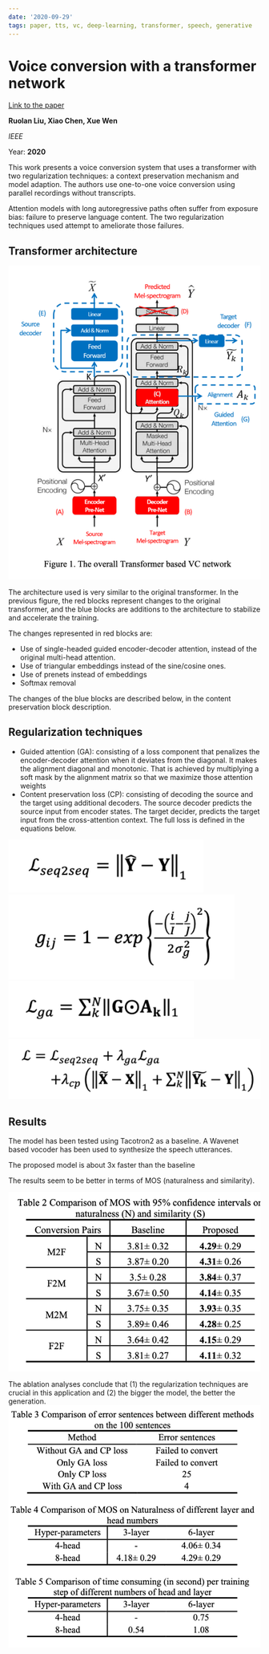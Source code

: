 ```yaml
---
date: '2020-09-29'
tags: paper, tts, vc, deep-learning, transformer, speech, generative
---
```

# Voice conversion with a transformer network

[Link to the paper](https://ieeexplore.ieee.org/abstract/document/9054523)

**Ruolan Liu, Xiao Chen, Xue Wen**

*IEEE*

Year: **2020**

This work presents a voice conversion system that uses a transformer with two regularization techniques: a context preservation mechanism and model adaption. The authors use one-to-one voice conversion using parallel recordings without transcripts.

Attention models with long autoregressive paths often suffer from exposure bias: failure to preserve language content. The two regularization techniques used attempt to ameliorate those failures.

## Transformer architecture

![](assets/liu2020/architectures.png)

The architecture used is very similar to the original transformer. In the previous figure, the red blocks represent changes to the original transformer, and the blue blocks are additions to the architecture to stabilize and accelerate the training.

The changes represented in red blocks are:
- Use of single-headed guided encoder-decoder attention, instead of the original multi-head attention.
- Use of triangular embeddings instead of the sine/cosine ones.
- Use of prenets instead of embeddings
- Softmax removal

The changes of the blue blocks are described below, in the content preservation block description.

## Regularization techniques
- Guided attention (GA): consisting of a loss component that penalizes the encoder-decoder attention when it deviates from the diagonal. It makes the alignment diagonal and monotonic. That is achieved by multiplying a soft mask by the alignment matrix so that we maximize those attention weights
- Content preservation loss (CP): consisting of decoding the source and the target using additional decoders. The source decoder predicts the source input from encoder states. The target decider, predicts the target input from the cross-attention context. The full loss is defined in the equations below.

![](assets/liu2020/s2s_loss.png)
![](assets/liu2020/ga_matrix.png)
![](assets/liu2020/ga_loss.png)
![](assets/liu2020/total_loss.png)

## Results
The model has been tested using Tacotron2 as a baseline. A Wavenet based vocoder has been used to synthesize the speech utterances.

The proposed model is about 3x faster than the baseline

The results seem to be better in terms of MOS (naturalness and similarity).

![](assets/liu2020/mos.png)

The ablation analyses conclude that (1) the regularization techniques are crucial in this application and (2) the bigger the model, the better the generation.
![](assets/liu2020/ablation.png)